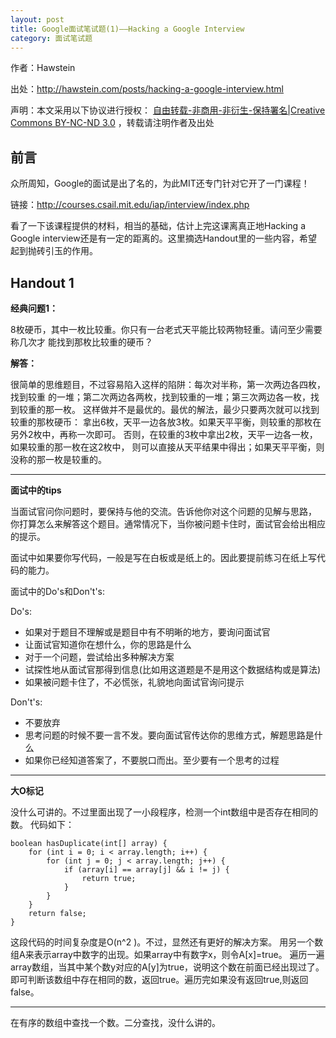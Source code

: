 ```yaml
---
layout: post
title: Google面试笔试题(1)——Hacking a Google Interview
category: 面试笔试题
---
```


作者：Hawstein

出处：<http://hawstein.com/posts/hacking-a-google-interview.html>

声明：本文采用以下协议进行授权：
[自由转载-非商用-非衍生-保持署名|Creative Commons BY-NC-ND 3.0](http://creativecommons.org/licenses/by-nc-nd/3.0/deed.zh)
，转载请注明作者及出处

## 前言

众所周知，Google的面试是出了名的，为此MIT还专门针对它开了一门课程！

链接：<http://courses.csail.mit.edu/iap/interview/index.php>

看了一下该课程提供的材料，相当的基础，估计上完这课离真正地Hacking a Google 
interview还是有一定的距离的。这里摘选Handout里的一些内容，希望起到抛砖引玉的作用。

## Handout 1

**经典问题1：**

8枚硬币，其中一枚比较重。你只有一台老式天平能比较两物轻重。请问至少需要称几次才
能找到那枚比较重的硬币？

**解答：**

很简单的思维题目，不过容易陷入这样的陷阱：每次对半称，第一次两边各四枚，找到较重
的一堆；第二次两边各两枚，找到较重的一堆；第三次两边各一枚，找到较重的那一枚。
这样做并不是最优的。最优的解法，最少只要两次就可以找到较重的那枚硬币：
拿出6枚，天平一边各放3枚。如果天平平衡，则较重的那枚在另外2枚中，再称一次即可。
否则，在较重的3枚中拿出2枚，天平一边各一枚，如果较重的那一枚在这2枚中，
则可以直接从天平结果中得出；如果天平平衡，则没称的那一枚是较重的。

---

**面试中的tips**

当面试官问你问题时，要保持与他的交流。告诉他你对这个问题的见解与思路，
你打算怎么来解答这个题目。通常情况下，当你被问题卡住时，面试官会给出相应的提示。

面试中如果要你写代码，一般是写在白板或是纸上的。因此要提前练习在纸上写代码的能力。

面试中的Do's和Don't's:

Do's:

* 如果对于题目不理解或是题目中有不明晰的地方，要询问面试官
* 让面试官知道你在想什么，你的思路是什么
* 对于一个问题，尝试给出多种解决方案
* 试探性地从面试官那得到信息(比如用这道题是不是用这个数据结构或是算法)
* 如果被问题卡住了，不必慌张，礼貌地向面试官询问提示

Don't's:

* 不要放弃
* 思考问题的时候不要一言不发。要向面试官传达你的思维方式，解题思路是什么
* 如果你已经知道答案了，不要脱口而出。至少要有一个思考的过程

---

**大O标记**

没什么可讲的。不过里面出现了一小段程序，检测一个int数组中是否存在相同的数。
代码如下：

<pre><code>boolean hasDuplicate(int[] array) { 
    for (int i = 0; i < array.length; i++) { 
        for (int j = 0; j < array.length; j++) { 
            if (array[i] == array[j] && i != j) { 
                return true; 
            } 
        } 
    } 
    return false; 
}
</code></pre>

这段代码的时间复杂度是O(n^2 )。不过，显然还有更好的解决方案。
用另一个数组A来表示array中数字的出现。如果array中有数字x，则令A[x]=true。
遍历一遍array数组，当其中某个数y对应的A[y]为true，说明这个数在前面已经出现过了。
即可判断该数组中存在相同的数，返回true。遍历完如果没有返回true,则返回false。

---

在有序的数组中查找一个数。二分查找，没什么讲的。
